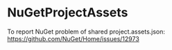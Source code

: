 # NuGetProjectAssets
To report NuGet problem of shared project.assets.json:
https://github.com/NuGet/Home/issues/12973
